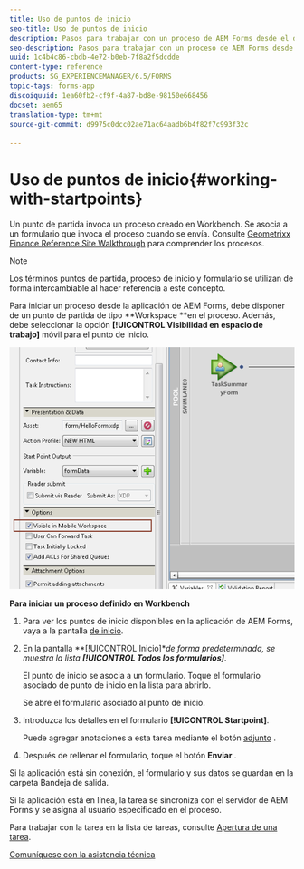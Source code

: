 ```yaml
---
title: Uso de puntos de inicio
seo-title: Uso de puntos de inicio
description: Pasos para trabajar con un proceso de AEM Forms desde el dispositivo móvil definido en Workbench.
seo-description: Pasos para trabajar con un proceso de AEM Forms desde el dispositivo móvil definido en Workbench.
uuid: 1c4b4c86-cbdb-4e72-b0eb-7f8a2f5dcdde
content-type: reference
products: SG_EXPERIENCEMANAGER/6.5/FORMS
topic-tags: forms-app
discoiquuid: 1ea60fb2-cf9f-4a87-bd8e-98150e668456
docset: aem65
translation-type: tm+mt
source-git-commit: d9975c0dcc02ae71ac64aadb6b4f82f7c993f32c

---
```



# Uso de puntos de inicio{#working-with-startpoints}

Un punto de partida invoca un proceso creado en Workbench. Se asocia a un formulario que invoca el proceso cuando se envía. Consulte [Geometrixx Finance Reference Site Walkthrough](../../forms/using/finance-reference-site-walkthrough.md) para comprender los procesos.

>[!NOTE]
>
>Los términos puntos de partida, proceso de inicio y formulario se utilizan de forma intercambiable al hacer referencia a este concepto.

Para iniciar un proceso desde la aplicación de AEM Forms, debe disponer de un punto de partida de tipo **Workspace **en el proceso. Además, debe seleccionar la opción **[!UICONTROL Visibilidad en espacio de trabajo]** móvil para el punto de inicio.

![mws_startpoint_select_option](assets/mws_startpoint_select_option.png)

**Para iniciar un proceso definido en Workbench**

1. Para ver los puntos de inicio disponibles en la aplicación de AEM Forms, vaya a la pantalla [de inicio](../../forms/using/home-screen.md).
1. En la pantalla **[!UICONTROL Inicio]**de forma predeterminada, se muestra la lista **[!UICONTROL Todos los formularios]***.

   El punto de inicio se asocia a un formulario. Toque el formulario asociado de punto de inicio en la lista para abrirlo.

   Se abre el formulario asociado al punto de inicio.

1. Introduzca los detalles en el formulario **[!UICONTROL Startpoint]**.

   Puede agregar anotaciones a esta tarea mediante el botón [adjunto](../../forms/using/add-attachments.md) .

1. Después de rellenar el formulario, toque el botón **Enviar** .

Si la aplicación está sin conexión, el formulario y sus datos se guardan en la carpeta Bandeja de salida.

Si la aplicación está en línea, la tarea se sincroniza con el servidor de AEM Forms y se asigna al usuario especificado en el proceso.

Para trabajar con la tarea en la lista de tareas, consulte [Apertura de una tarea](/help/forms/using/open-task.md).

[Comuníquese con la asistencia técnica](https://www.adobe.com/account/sign-in.supportportal.html)
